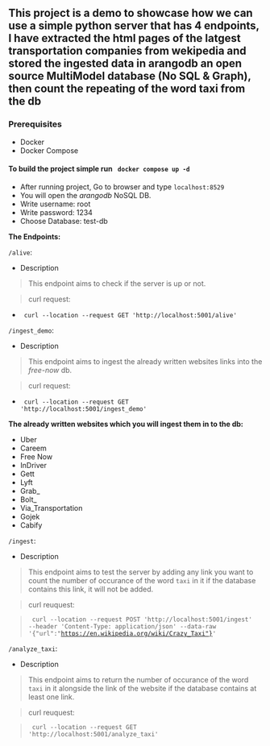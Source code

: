 ## This project is a demo to showcase how we can use a simple python server that has 4 endpoints, I have extracted the html pages of the latgest transportation companies from wekipedia and stored the ingested data in arangodb an open source MultiModel database (No SQL & Graph), then count the repeating of the word taxi from the db 

### Prerequisites
- Docker
- Docker Compose


#### To build the project simple run <code> docker compose up -d </code>

- After running project, Go to browser and type `localhost:8529`
- You will open the *arangodb* NoSQL DB.
- Write username: root
- Write password: 1234
- Choose Database: test-db


**The Endpoints:**

`/alive`:

- Description
> This endpoint aims to check if the server is up or not.

> curl request:

- <code> curl --location --request GET 'http://localhost:5001/alive' </code>


`/ingest_demo`:
- Description
> This endpoint aims to ingest the already written websites links into the *free-now* db.

> curl request:

- <code> curl --location --request GET 'http://localhost:5001/ingest_demo' </code>


**The already written websites which you will ingest them in to the db:**
- Uber
- Careem
- Free Now
- InDriver
- Gett
- Lyft
- Grab_
- Bolt_
- Via_Transportation
- Gojek
- Cabify



`/ingest`:
- Description
> This endpoint aims to test the server by adding any link you want to count the number of occurance of the word `taxi` in it if the database contains this link, it will not be added.

> curl reuquest:

> <code> curl --location --request POST 'http://localhost:5001/ingest' --header 'Content-Type: application/json' --data-raw '{"url":"https://en.wikipedia.org/wiki/Crazy_Taxi"}' </code>



`/analyze_taxi`:
- Description
> This endpoint aims to return the number of occurance of the word `taxi` in it alongside the link of the website if the database contains at least one link.

> curl reuquest:

> <code> curl --location --request GET 'http://localhost:5001/analyze_taxi'</code>




